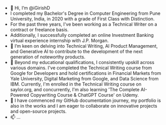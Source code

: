 - 👋 Hi, I’m @iGirishD
- I completed my Bachelor's Degree in Computer Engineering from Pune University, India, in 2020 with a grade of First Class with Distinction. 
- For the past three years, I've been working as a Technical Writer on a contract or freelance basis.
- Additionally, I successfully completed an online Investment Banking virtual experience internship with J.P. Morgan.
- 👀 I’m keen on delving into Technical Writing, AI Product Management, and Generative AI to contribute to the development of the next generation of noteworthy products.
- 🌱 Beyond my educational qualifications, I consistently upskill across various domains. I've completed the Technical Writing course from Google for Developers and hold certifications in Financial Markets from Yale University, Digital Marketing from Google, and Data Science from IBM. Currently, I'm enrolled in the Technical Writing course on saylor.org, and concurrently, I'm also learning 'The Complete AI-Powered Copywriting Course & ChatGPT Course' on Udemy.
- 💞️ I have commenced my GitHub documentation journey, my portfolio is also in the works and I am eager to collaborate on innovative projects and open-source projects.
- 📫 ...

<!---
iGirishD/iGirishD is a ✨ special ✨ repository because its `README.md` (this file) appears on your GitHub profile.
You can click the Preview link to take a look at your changes.
--->

